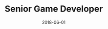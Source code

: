 ---
date: 2018-06-01
year: 2018
title: Senior Game Developer
project: Core team
customer: Inno Games
smallImage: "/assets/images/coreTeam.png"
description: My role in this team was to develop and maintain fundamental plugins like payement, analytics integration, buildpipelines, login etc, for all game teams at InnoGames. In addition I developed a base game template providing reusable architecture, build infrastructure and integration into the InnoGames infrastructure.
projectLink: 
tech: unity3d, C#, Objective-C, Java
---